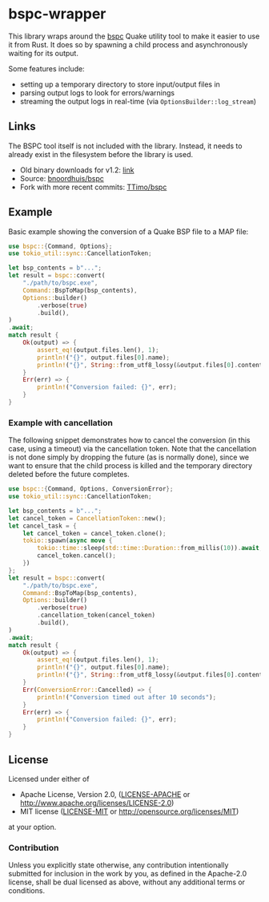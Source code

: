 # bspc-wrapper

This library wraps around the [bspc](https://github.com/bnoordhuis/bspc) Quake utility tool
to make it easier to use it from Rust.
It does so by spawning a child process and asynchronously waiting for its output.

Some features include:

- setting up a temporary directory to store input/output files in
- parsing output logs to look for errors/warnings
- streaming the output logs in real-time (via `OptionsBuilder::log_stream`)

## Links

The BSPC tool itself is not included with the library.
Instead, it needs to already exist in the filesystem before the library is used.

- Old binary downloads for v1.2: [link](https://web.archive.org/web/20011023020820/http://www.botepidemic.com:80/gladiator/download.shtml)
- Source: [bnoordhuis/bspc](https://github.com/bnoordhuis/bspc)
- Fork with more recent commits: [TTimo/bspc](https://github.com/TTimo/bspc)

## Example

Basic example showing the conversion of a Quake BSP file to a MAP file:

```rs
use bspc::{Command, Options};
use tokio_util::sync::CancellationToken;

let bsp_contents = b"...";
let result = bspc::convert(
    "./path/to/bspc.exe",
    Command::BspToMap(bsp_contents),
    Options::builder()
        .verbose(true)
        .build(),
)
.await;
match result {
    Ok(output) => {
        assert_eq!(output.files.len(), 1);
        println!("{}", output.files[0].name);
        println!("{}", String::from_utf8_lossy(&output.files[0].contents));
    }
    Err(err) => {
        println!("Conversion failed: {}", err);
    }
}
```

### Example with cancellation

The following snippet demonstrates how to cancel the conversion (in this
case, using a timeout) via the cancellation token. Note that the
cancellation is not done simply by dropping the future (as is normally done),
since we want to ensure that the child process is killed and the temporary
directory deleted before the future completes.

```rust
use bspc::{Command, Options, ConversionError};
use tokio_util::sync::CancellationToken;

let bsp_contents = b"...";
let cancel_token = CancellationToken::new();
let cancel_task = {
    let cancel_token = cancel_token.clone();
    tokio::spawn(async move {
        tokio::time::sleep(std::time::Duration::from_millis(10)).await;
        cancel_token.cancel();
    })
};
let result = bspc::convert(
    "./path/to/bspc.exe",
    Command::BspToMap(bsp_contents),
    Options::builder()
        .verbose(true)
        .cancellation_token(cancel_token)
        .build(),
)
.await;
match result {
    Ok(output) => {
        assert_eq!(output.files.len(), 1);
        println!("{}", output.files[0].name);
        println!("{}", String::from_utf8_lossy(&output.files[0].contents));
    }
    Err(ConversionError::Cancelled) => {
        println!("Conversion timed out after 10 seconds");
    }
    Err(err) => {
        println!("Conversion failed: {}", err);
    }
}
```

## License

Licensed under either of

- Apache License, Version 2.0, ([LICENSE-APACHE](LICENSE-APACHE) or http://www.apache.org/licenses/LICENSE-2.0)
- MIT license ([LICENSE-MIT](LICENSE-MIT) or http://opensource.org/licenses/MIT)

at your option.

### Contribution

Unless you explicitly state otherwise, any contribution intentionally submitted
for inclusion in the work by you, as defined in the Apache-2.0 license, shall be dual licensed as above, without any
additional terms or conditions.
